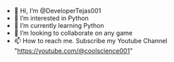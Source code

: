 - 👋 Hi, I’m @DeveloperTejas001
- 👀 I’m interested in Python
- 🌱 I’m currently learning Python
- 💞️ I’m looking to collaborate on any game
- 📫 How to reach me. Subscribe my Youtube Channel "https://youtube.com/@coolscience001"

<!---
DeveloperTejas001/DeveloperTejas001 is a ✨ special ✨ repository because its `README.md` (this file) appears on your GitHub profile.
You can click the Preview link to take a look at your changes.
--->
